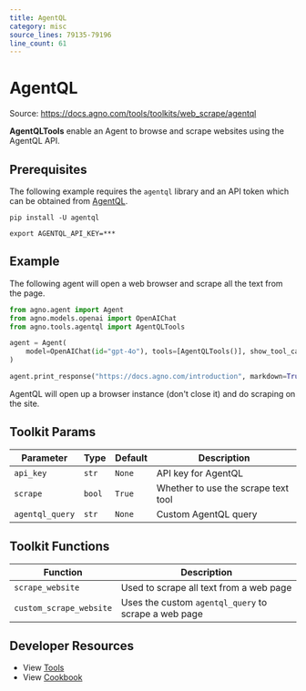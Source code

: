 ```yaml
---
title: AgentQL
category: misc
source_lines: 79135-79196
line_count: 61
---
```


# AgentQL
Source: https://docs.agno.com/tools/toolkits/web_scrape/agentql



**AgentQLTools** enable an Agent to browse and scrape websites using the AgentQL API.

## Prerequisites

The following example requires the `agentql` library and an API token which can be obtained from [AgentQL](https://agentql.com/).

```shell
pip install -U agentql
```

```shell
export AGENTQL_API_KEY=***
```

## Example

The following agent will open a web browser and scrape all the text from the page.

```python cookbook/tools/agentql_tools.py
from agno.agent import Agent
from agno.models.openai import OpenAIChat
from agno.tools.agentql import AgentQLTools

agent = Agent(
    model=OpenAIChat(id="gpt-4o"), tools=[AgentQLTools()], show_tool_calls=True
)

agent.print_response("https://docs.agno.com/introduction", markdown=True)
```

<Note>
  AgentQL will open up a browser instance (don't close it) and do scraping on
  the site.
</Note>

## Toolkit Params

| Parameter       | Type   | Default | Description                         |
| --------------- | ------ | ------- | ----------------------------------- |
| `api_key`       | `str`  | `None`  | API key for AgentQL                 |
| `scrape`        | `bool` | `True`  | Whether to use the scrape text tool |
| `agentql_query` | `str`  | `None`  | Custom AgentQL query                |

## Toolkit Functions

| Function                | Description                                          |
| ----------------------- | ---------------------------------------------------- |
| `scrape_website`        | Used to scrape all text from a web page              |
| `custom_scrape_website` | Uses the custom `agentql_query` to scrape a web page |

## Developer Resources

* View [Tools](https://github.com/agno-agi/agno/blob/main/libs/agno/agno/tools/agentql.py)
* View [Cookbook](https://github.com/agno-agi/agno/blob/main/cookbook/tools/agentql_tools.py)


